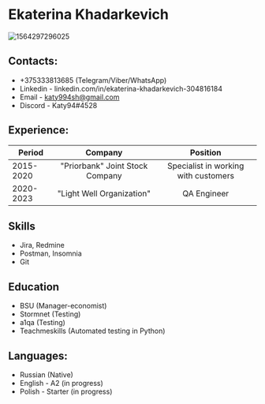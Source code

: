 # Ekaterina Khadarkevich

![1564297296025](https://github.com/KateKhadarkevich/rsschool-cv/assets/91566036/14bacbda-695f-4740-b9a7-1b374b76e7a3)

## Contacts:
* +375333813685 (Telegram/Viber/WhatsApp)
* Linkedin - linkedin.com/in/ekaterina-khadarkevich-304816184
* Email - katy994sh@gmail.com
* Discord - Katy94#4528

## Experience:
  Period            | Company                           |  Position 
--------------------|:---------------------------------:|:-----------------------------------: 
 2015-2020          |   "Priorbank" Joint Stock Company | Specialist in working with customers
 2020-2023          |   "Light Well Organization"       | QA Engineer

## Skills
* Jira, Redmine
* Postman, Insomnia
* Git

## Education
* BSU (Manager-economist)
* Stormnet (Testing)
* a1qa (Testing)
* Teachmeskills (Automated testing in Python)

## Languages:
* Russian (Native)
* English - A2 (in progress)
* Polish - Starter (in progress)

